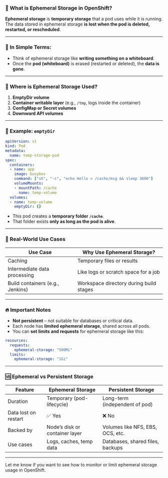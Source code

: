 ### 🔹 What is **Ephemeral Storage** in OpenShift?

**Ephemeral storage** is **temporary storage** that a pod uses while it is running. The data stored in ephemeral storage **is lost when the pod is deleted, restarted, or rescheduled**.

---

### 🔁 In Simple Terms:

* Think of ephemeral storage like **writing something on a whiteboard**.
* Once the **pod (whiteboard)** is erased (restarted or deleted), the **data is gone**.

---

### 🔹 Where is Ephemeral Storage Used?

1. **EmptyDir volume**
2. **Container writable layer** (e.g., `/tmp`, logs inside the container)
3. **ConfigMap or Secret volumes**
4. **Downward API volumes**

---

### 🔧 Example: `emptyDir`

```yaml
apiVersion: v1
kind: Pod
metadata:
  name: temp-storage-pod
spec:
  containers:
  - name: app
    image: busybox
    command: ["sh", "-c", "echo Hello > /cache/msg && sleep 3600"]
    volumeMounts:
    - mountPath: /cache
      name: temp-volume
  volumes:
  - name: temp-volume
    emptyDir: {}
```

* This pod creates a **temporary folder `/cache`**.
* That folder exists **only as long as the pod is alive**.

---

### 🔹 Real-World Use Cases

| Use Case                         | Why Use Ephemeral Storage?              |
| -------------------------------- | --------------------------------------- |
| Caching                          | Temporary files or results              |
| Intermediate data processing     | Like logs or scratch space for a job    |
| Build containers (e.g., Jenkins) | Workspace directory during build stages |

---

### 🔥 Important Notes

* **Not persistent** – not suitable for databases or critical data.
* Each node has **limited ephemeral storage**, shared across all pods.
* You can **set limits and requests** for ephemeral storage like this:

```yaml
resources:
  requests:
    ephemeral-storage: "500Mi"
  limits:
    ephemeral-storage: "1Gi"
```

---

### 🆚 Ephemeral vs Persistent Storage

| Feature              | Ephemeral Storage              | Persistent Storage               |
| -------------------- | ------------------------------ | -------------------------------- |
| Duration             | Temporary (pod-lifecycle)      | Long-term (independent of pod)   |
| Data lost on restart | ✅ Yes                          | ❌ No                             |
| Backed by            | Node’s disk or container layer | Volumes like NFS, EBS, OCS, etc. |
| Use cases            | Logs, caches, temp data        | Databases, shared files, backups |

---

Let me know if you want to see how to monitor or limit ephemeral storage usage in OpenShift.

